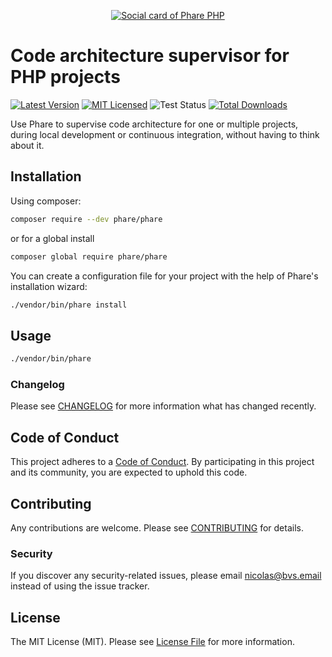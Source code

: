 <p align="center"><a href="https://pharephp.org/" title="Phare PHP website"><img src="https://user-images.githubusercontent.com/2951704/103174988-f4736780-4866-11eb-8ecb-503d2842ec60.png" alt="Social card of Phare PHP"></a></p>

# Code architecture supervisor for PHP projects

[![Latest Version](https://img.shields.io/github/release/phare/phare.svg?style=flat-square)](https://github.com/phare/phare/releases)
[![MIT Licensed](https://img.shields.io/badge/license-MIT-brightgreen.svg?style=flat-square)](LICENSE.md)
![Test Status](https://img.shields.io/github/workflow/status/phare/phare/run-tests?label=tests&style=flat-square)
[![Total Downloads](https://img.shields.io/packagist/dt/phare/phare.svg?style=flat-square)](https://packagist.org/packages/phare/phare)

Use Phare to supervise code architecture for one or multiple projects, during local development or continuous integration, without having to think about it.

## Installation

Using composer:

```bash
composer require --dev phare/phare
```

or for a global install

```bash
composer global require phare/phare
```

You can create a configuration file for your project with the help of Phare's installation wizard:

```bash
./vendor/bin/phare install
```

## Usage

```bash
./vendor/bin/phare
```

### Changelog

Please see [CHANGELOG](CHANGELOG.md) for more information what has changed recently.

## Code of Conduct

This project adheres to a [Code of Conduct](https://github.com/phare/phare/blob/master/CODE_OF_CONDUCT.md). By participating in this project and its community, you are expected to uphold this code.

## Contributing

Any contributions are welcome. Please see [CONTRIBUTING](CONTRIBUTING.md) for details.

### Security

If you discover any security-related issues, please email [nicolas@bvs.email](mailto:nicolas@bvs.email) instead of using the issue tracker.

## License

The MIT License (MIT). Please see [License File](LICENSE.md) for more information.
